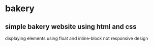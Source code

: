 # bakery
## simple bakery website using html and css
displaying elements using float and inline-block 
not responsive design
